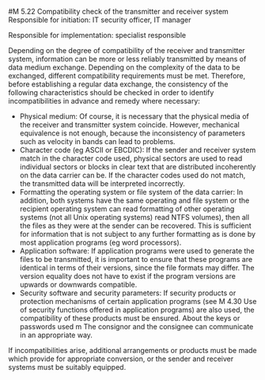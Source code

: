 #M 5.22 Compatibility check of the transmitter and receiver system
Responsible for initiation: IT security officer, IT manager

Responsible for implementation: specialist responsible

Depending on the degree of compatibility of the receiver and transmitter system, information can be more or less reliably transmitted by means of data medium exchange. Depending on the complexity of the data to be exchanged, different compatibility requirements must be met. Therefore, before establishing a regular data exchange, the consistency of the following characteristics should be checked in order to identify incompatibilities in advance and remedy where necessary:

* Physical medium: Of course, it is necessary that the physical media of the receiver and transmitter system coincide. However, mechanical equivalence is not enough, because the inconsistency of parameters such as velocity in bands can lead to problems.
* Character code (eg ASCII or EBCDIC): If the sender and receiver system match in the character code used, physical sectors are used to read individual sectors or blocks in clear text that are distributed incoherently on the data carrier can be. If the character codes used do not match, the transmitted data will be interpreted incorrectly.
* Formatting the operating system or file system of the data carrier: In addition, both systems have the same operating and file system or the recipient operating system can read formatting of other operating systems (not all Unix operating systems) read NTFS volumes), then all the files as they were at the sender can be recovered. This is sufficient for information that is not subject to any further formatting as is done by most application programs (eg word processors).
* Application software: If application programs were used to generate the files to be transmitted, it is important to ensure that these programs are identical in terms of their versions, since the file formats may differ. The version equality does not have to exist if the program versions are upwards or downwards compatible.
* Security software and security parameters: If security products or protection mechanisms of certain application programs (see M 4.30 Use of security functions offered in application programs) are also used, the compatibility of these products must be ensured. About the keys or passwords used m The consignor and the consignee can communicate in an appropriate way.


If incompatibilities arise, additional arrangements or products must be made which provide for appropriate conversion, or the sender and receiver systems must be suitably equipped.



